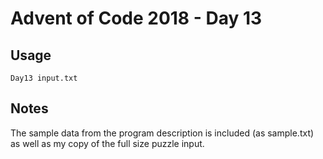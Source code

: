 # Advent of Code 2018 - Day 13

## Usage
```
Day13 input.txt
```

## Notes
The sample data from the program description is included (as sample.txt) as well as my copy of the full size puzzle input.